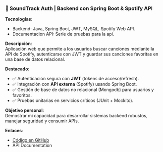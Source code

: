 ### 🎵 SoundTrack Auth | Backend con Spring Boot & Spotify API  

**Tecnologías**:  
- Backend: Java, Spring Boot, JWT, MySQL, Spotify Web API.  
- Documentacion API: Serie de pruebas para la api. 

**Descripción**:  
Aplicación web que permite a los usuarios buscar canciones mediante la API de Spotify, autenticarse con JWT y guardar sus canciones favoritas en una base de datos relacional.  

**Destacado**:  
- ✅ Autenticación segura con **JWT** (tokens de acceso/refresh).  
- ✅ Integración con **API externa** (Spotify) usando Spring Boot.  
- ✅ Gestión de base de datos no relacional (Mongodb) para usuarios y favoritos.  
- ✅ Pruebas unitarias en servicios críticos (JUnit + Mockito).  

**Objetivo personal**:  
Demostrar mi capacidad para desarrollar sistemas backend robustos, manejar seguridad y consumir APIs.  

**Enlaces**:  
- [Código en GitHub](https://github.com/tu-usuario/soundtrack-auth)  
- API Documentation
